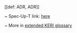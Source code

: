 [[def: ADR, ADR]]

~ Spec-Up-T link: <a href='https://weboftrust.github.io/WOT-terms/docs/glossary/ADR'>here</a>

~ More in <a href="https://weboftrust.github.io/WOT-terms/docs/glossary/ADR">extended KERI glossary</a>
